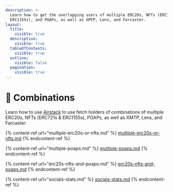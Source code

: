 ```yaml
---
description: >-
  Learn how to get the overlapping users of multiple ERC20s, NFTs (ERC721s &
  ERC1155s), and POAPs, as well as XMTP, Lens, and Farcaster.
layout:
  title:
    visible: true
  description:
    visible: true
  tableOfContents:
    visible: true
  outline:
    visible: false
  pagination:
    visible: true
---
```


# 🥗 Combinations

Learn how to use [Airstack](https://airstack.xyz) to use fetch holders of combinations of multiple ERC20s, NFTs (ERC721s & ERC1155s), POAPs, as well as XMTP, Lens, and Farcaster:

{% content-ref url="multiple-erc20s-or-nfts.md" %}
[multiple-erc20s-or-nfts.md](multiple-erc20s-or-nfts.md)
{% endcontent-ref %}

{% content-ref url="multiple-poaps.md" %}
[multiple-poaps.md](multiple-poaps.md)
{% endcontent-ref %}

{% content-ref url="erc20s-nfts-and-poaps.md" %}
[erc20s-nfts-and-poaps.md](erc20s-nfts-and-poaps.md)
{% endcontent-ref %}

{% content-ref url="socials-stats.md" %}
[socials-stats.md](socials-stats.md)
{% endcontent-ref %}
